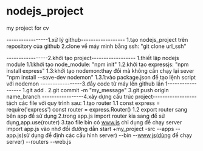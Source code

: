 # nodejs_project

my project for cv

-----------------1.xử lý github------------------
1.tạo nodejs_project trên repository của github
2.clone về máy mình bằng ssh:
"git clone url_ssh"

-----------------2.khởi tạo project------------------
1.thiết lập nodejs module
1.1:khởi tạo node_module: "npm init"
1.2:khởi tạo expressjs: "npm install express"
1.3:khởi tạo nodemon:thay đổi mà không cần chạy lại sever "npm install --save-dev nodemon"
1.3.1:vào package.json để tạo lệnh script với nodemon
-----------------3.đẩy code từ máy lên github lần 1------------------
1.git add .
2.git commit -m "my_message"
3.git push origin name_branch
-----------------4.xây dựng cấu trúc project------------------
tách các file với quy trình sau:
1.tạo router
1.1
const express = require('express')
const router = express.Router()
1.2
export router sang bên app để sử dụng
2.trong app.js
import router kia sang để sử dụng,app.use(router)
3.tạo file bin có www.js chỉ dụng để chạy server
import app.js vào
nhớ đổi đường dẫn start
+my_project
-src
--apps
--app.js(sử dụng để định các cấu hình server)
--bin
--www.js(dùng để chạy server)
--routers
--web.js
